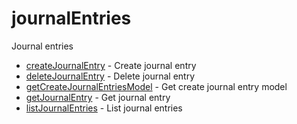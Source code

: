 # journalEntries

Journal entries


* [createJournalEntry](createjournalentry.md) - Create journal entry
* [deleteJournalEntry](deletejournalentry.md) - Delete journal entry
* [getCreateJournalEntriesModel](getcreatejournalentriesmodel.md) - Get create journal entry model
* [getJournalEntry](getjournalentry.md) - Get journal entry
* [listJournalEntries](listjournalentries.md) - List journal entries